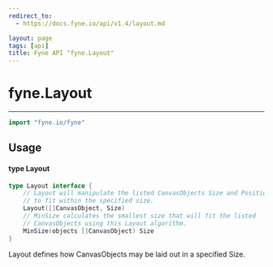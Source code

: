 ```yaml
---
redirect_to:
  - https://docs.fyne.io/api/v1.4/layout.md

layout: page
tags: [api]
title: Fyne API "fyne.Layout"
---
```



# fyne.Layout
---
```go
import "fyne.io/fyne"
```

## Usage

#### type Layout

```go
type Layout interface {
	// Layout will manipulate the listed CanvasObjects Size and Position
	// to fit within the specified size.
	Layout([]CanvasObject, Size)
	// MinSize calculates the smallest size that will fit the listed
	// CanvasObjects using this Layout algorithm.
	MinSize(objects []CanvasObject) Size
}
```

Layout defines how CanvasObjects may be laid out in a specified Size.
